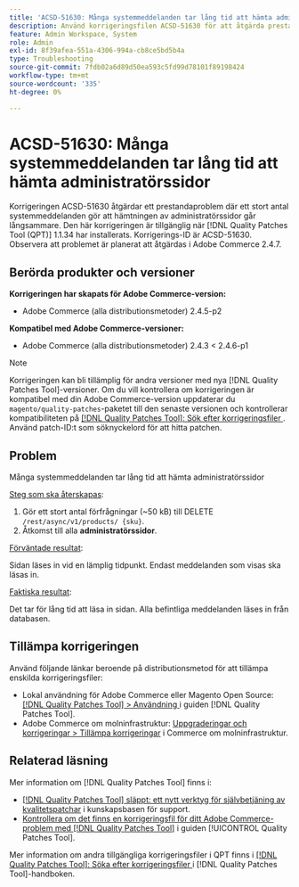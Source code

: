 ```yaml
---
title: 'ACSD-51630: Många systemmeddelanden tar lång tid att hämta administratörssidor'
description: Använd korrigeringsfilen ACSD-51630 för att åtgärda prestandaproblem i Adobe Commerce där en stor mängd systemmeddelanden gör att det går långsammare att hämta administratörssidor.
feature: Admin Workspace, System
role: Admin
exl-id: 8f39afea-551a-4306-994a-cb8ce5bd5b4a
type: Troubleshooting
source-git-commit: 7fdb02a6d89d50ea593c5fd99d78101f89198424
workflow-type: tm+mt
source-wordcount: '335'
ht-degree: 0%

---
```


# ACSD-51630: Många systemmeddelanden tar lång tid att hämta administratörssidor

Korrigeringen ACSD-51630 åtgärdar ett prestandaproblem där ett stort antal systemmeddelanden gör att hämtningen av administratörssidor går långsammare. Den här korrigeringen är tillgänglig när [!DNL Quality Patches Tool (QPT)] 1.1.34 har installerats. Korrigerings-ID är ACSD-51630. Observera att problemet är planerat att åtgärdas i Adobe Commerce 2.4.7.

## Berörda produkter och versioner

**Korrigeringen har skapats för Adobe Commerce-version:**

* Adobe Commerce (alla distributionsmetoder) 2.4.5-p2

**Kompatibel med Adobe Commerce-versioner:**

* Adobe Commerce (alla distributionsmetoder) 2.4.3 &lt; 2.4.6-p1

>[!NOTE]
>
>Korrigeringen kan bli tillämplig för andra versioner med nya [!DNL Quality Patches Tool]-versioner. Om du vill kontrollera om korrigeringen är kompatibel med din Adobe Commerce-version uppdaterar du `magento/quality-patches`-paketet till den senaste versionen och kontrollerar kompatibiliteten på [[!DNL Quality Patches Tool]: Sök efter korrigeringsfiler ](https://experienceleague.adobe.com/tools/commerce-quality-patches/index.html). Använd patch-ID:t som söknyckelord för att hitta patchen.

## Problem

Många systemmeddelanden tar lång tid att hämta administratörssidor

<u>Steg som ska återskapas</u>:

1. Gör ett stort antal förfrågningar (~50 kB) till DELETE `/rest/async/v1/products/ {sku}`.
1. Åtkomst till alla **administratörssidor**.

<u>Förväntade resultat</u>:

Sidan läses in vid en lämplig tidpunkt. Endast meddelanden som visas ska läsas in.

<u>Faktiska resultat</u>:

Det tar för lång tid att läsa in sidan. Alla befintliga meddelanden läses in från databasen.

## Tillämpa korrigeringen

Använd följande länkar beroende på distributionsmetod för att tillämpa enskilda korrigeringsfiler:

* Lokal användning för Adobe Commerce eller Magento Open Source: [[!DNL Quality Patches Tool] > Användning ](/help/tools/quality-patches-tool/usage.md) i guiden [!DNL Quality Patches Tool].
* Adobe Commerce om molninfrastruktur: [Uppgraderingar och korrigeringar > Tillämpa korrigeringar](https://experienceleague.adobe.com/docs/commerce-cloud-service/user-guide/develop/upgrade/apply-patches.html) i Commerce om molninfrastruktur.

## Relaterad läsning

Mer information om [!DNL Quality Patches Tool] finns i:

* [[!DNL Quality Patches Tool] släppt: ett nytt verktyg för självbetjäning av kvalitetspatchar](https://experienceleague.adobe.com/en/docs/commerce-operations/tools/quality-patches-tool/quality-patches-tool-to-self-serve-quality-patches) i kunskapsbasen för support.
* [Kontrollera om det finns en korrigeringsfil för ditt Adobe Commerce-problem med  [!DNL Quality Patches Tool]](/help/tools/quality-patches-tool/patches-available-in-qpt/check-patch-for-magento-issue-with-magento-quality-patches.md) i guiden [!UICONTROL Quality Patches Tool].


Mer information om andra tillgängliga korrigeringsfiler i QPT finns i [[!DNL Quality Patches Tool]: Söka efter korrigeringsfiler ](https://experienceleague.adobe.com/tools/commerce-quality-patches/index.html) i [!DNL Quality Patches Tool]-handboken.
